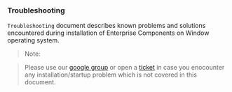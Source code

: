 ###                                           **Troubleshooting**

<!--------------------------------------------------------------------------------------------------------------------->
`Troubleshooting` document describes known problems and solutions encountered during installation of Enterprise 
Components on Window operating system.

> Note:
  
> Please use our [google group](https://groups.google.com/d/forum/exxeleron) 
or open a [ticket](https://github.com/exxeleron/enterprise-components/issues) 
in case you enocounter any installation/startup problem which is not covered in this document.
